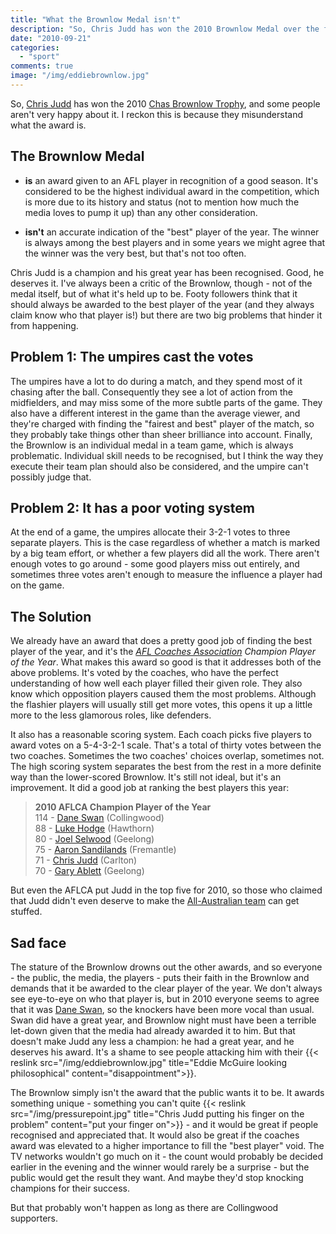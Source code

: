 ```yaml
---
title: "What the Brownlow Medal isn't"
description: "So, Chris Judd has won the 2010 Brownlow Medal over the favoured Dane Swan, and some people aren't very happy about it. I reckon this is because they misunderstand what the award is. It's not necessarily given to the best player of the year."
date: "2010-09-21"
categories: 
  - "sport"
comments: true
image: "/img/eddiebrownlow.jpg"
---
```


So, [Chris Judd](//secure.wikimedia.org/wikipedia/en/wiki/Chris_Judd) has won the 2010 [Chas Brownlow Trophy](//secure.wikimedia.org/wikipedia/en/wiki/Brownlow_Medal), and some people aren't very happy about it. I reckon this is because they misunderstand what the award is.

## The Brownlow Medal

- **is** an award given to an AFL player in recognition of a good season. It's considered to be the highest individual award in the competition, which is more due to its history and status (not to mention how much the media loves to pump it up) than any other consideration.

- **isn't** an accurate indication of the "best" player of the year. The winner is always among the best players and in some years we might agree that the winner was the very best, but that's not too often.

Chris Judd is a champion and his great year has been recognised. Good, he deserves it. I've always been a critic of the Brownlow, though - not of the medal itself, but of what it's held up to be. Footy followers think that it should always be awarded to the best player of the year (and they always claim know who that player is!) but there are two big problems that hinder it from happening.

## Problem 1: The umpires cast the votes

The umpires have a lot to do during a match, and they spend most of it chasing after the ball. Consequently they see a lot of action from the midfielders, and may miss some of the more subtle parts of the game. They also have a different interest in the game than the average viewer, and they're charged with finding the "fairest and best" player of the match, so they probably take things other than sheer brilliance into account. Finally, the Brownlow is an individual medal in a team game, which is always problematic. Individual skill needs to be recognised, but I think the way they execute their team plan should also be considered, and the umpire can't possibly judge that.

## Problem 2: It has a poor voting system

At the end of a game, the umpires allocate their 3-2-1 votes to three separate players. This is the case regardless of whether a match is marked by a big team effort, or whether a few players did all the work. There aren't enough votes to go around - some good players miss out entirely, and sometimes three votes aren't enough to measure the influence a player had on the game.

## The Solution

We already have an award that does a pretty good job of finding the best player of the year, and it's the _[AFL Coaches Association](//aflca.com.au) Champion Player of the Year_. What makes this award so good is that it addresses both of the above problems. It's voted by the coaches, who have the perfect understanding of how well each player filled their given role. They also know which opposition players caused them the most problems. Although the flashier players will usually still get more votes, this opens it up a little more to the less glamorous roles, like defenders.

It also has a reasonable scoring system. Each coach picks five players to award votes on a 5-4-3-2-1 scale. That's a total of thirty votes between the two coaches. Sometimes the two coaches' choices overlap, sometimes not. The high scoring system separates the best from the rest in a more definite way than the lower-scored Brownlow. It's still not ideal, but it's an improvement. It did a good job at ranking the best players this year:

> **2010 AFLCA Champion Player of the Year**  
114 - [Dane Swan](//secure.wikimedia.org/wikipedia/en/wiki/Dane_Swan) (Collingwood)  
88 - [Luke Hodge](//secure.wikimedia.org/wikipedia/en/wiki/Luke_Hodge) (Hawthorn)  
80 - [Joel Selwood](//secure.wikimedia.org/wikipedia/en/wiki/Joel_Selwood) (Geelong)  
75 - [Aaron Sandilands](//secure.wikimedia.org/wikipedia/en/wiki/Aaron_Sandilands) (Fremantle)  
71 - [Chris Judd](//secure.wikimedia.org/wikipedia/en/wiki/Chris_Judd) (Carlton)  
70 - [Gary Ablett](//secure.wikimedia.org/wikipedia/en/wiki/Gary_Ablett,_Jr.) (Geelong)  

But even the AFLCA put Judd in the top five for 2010, so those who claimed that Judd didn't even deserve to make the [All-Australian team](//secure.wikimedia.org/wikipedia/en/wiki/2010_All-Australian_team) can get stuffed.

## Sad face

The stature of the Brownlow drowns out the other awards, and so everyone - the public, the media, the players - puts their faith in the Brownlow and demands that it be awarded to the clear player of the year. We don't always see eye-to-eye on who that player is, but in 2010 everyone seems to agree that it was [Dane Swan](//secure.wikimedia.org/wikipedia/en/wiki/Dane_Swan), so the knockers have been more vocal than usual. Swan did have a great year, and Brownlow night must have been a terrible let-down given that the media had already awarded it to him. But that doesn't make Judd any less a champion: he had a great year, and he deserves his award. It's a shame to see people attacking him with their {{< reslink src="/img/eddiebrownlow.jpg" title="Eddie McGuire looking philosophical" content="disappointment">}}.

The Brownlow simply isn't the award that the public wants it to be. It awards something unique - something you can't quite {{< reslink src="/img/pressurepoint.jpg" title="Chris Judd putting his finger on the problem" content="put your finger on">}} - and it would be great if people recognised and appreciated that. It would also be great if the coaches award was elevated to a higher importance to fill the "best player" void. The TV networks wouldn't go much on it - the count would probably be decided earlier in the evening and the winner would rarely be a surprise - but the public would get the result they want. And maybe they'd stop knocking champions for their success.

But that probably won't happen as long as there are Collingwood supporters.